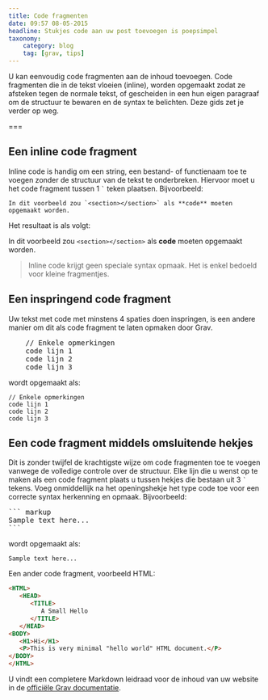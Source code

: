 ```yaml
---
title: Code fragmenten
date: 09:57 08-05-2015
headline: Stukjes code aan uw post toevoegen is poepsimpel
taxonomy:
    category: blog
    tag: [grav, tips]
---
```



U kan eenvoudig code fragmenten aan de inhoud toevoegen. Code fragmenten die in de tekst vloeien (inline), worden opgemaakt zodat ze afsteken tegen de normale tekst, of gescheiden in een hun eigen paragraaf om de structuur te bewaren en de syntax te belichten. Deze gids zet je verder op weg.

===

## Een inline code fragment

Inline code is handig om een string, een bestand- of functienaam toe te voegen zonder de structuur van de tekst te onderbreken. Hiervoor moet u het code fragment tussen 1 `` ` `` teken plaatsen. Bijvoorbeeld:

```text
In dit voorbeeld zou `<section></section>` als **code** moeten opgemaakt worden.
```

Het resultaat is als volgt:

In dit voorbeeld zou `<section></section>` als **code** moeten opgemaakt worden.

> Inline code krijgt geen speciale syntax opmaak. Het is enkel bedoeld voor kleine fragmentjes.


## Een inspringend code fragment

Uw tekst met code met minstens 4 spaties doen inspringen, is een andere manier om dit als code fragment te laten opmaken door Grav.

<pre>
    // Enkele opmerkingen
    code lijn 1
    code lijn 2
    code lijn 3
</pre>

wordt opgemaakt als:

    // Enkele opmerkingen
    code lijn 1
    code lijn 2
    code lijn 3


## Een code fragment middels omsluitende hekjes

Dit is zonder twijfel de krachtigste wijze om code fragmenten toe te voegen vanwege de volledige controle over de structuur. Elke lijn die u wenst op te maken als een code fragment plaats u tussen hekjes die bestaan uit 3 `` ` `` tekens. Voeg onmiddellijk na het openingshekje het type code toe voor een correcte syntax herkenning en opmaak. Bijvoorbeeld:

<pre>
``` markup
Sample text here...
```
</pre>

wordt opgemaakt als:

``` markup
Sample text here...
```

Een ander code fragment, voorbeeld HTML:

``` html
<HTML>
   <HEAD>
      <TITLE>
         A Small Hello
      </TITLE>
   </HEAD>
<BODY>
   <H1>Hi</H1>
   <P>This is very minimal "hello world" HTML document.</P>
</BODY>
</HTML>
```

U vindt een completere Markdown leidraad voor de inhoud van uw website in de [officiële Grav documentatie](http://learn.getgrav.org/content/markdown).
